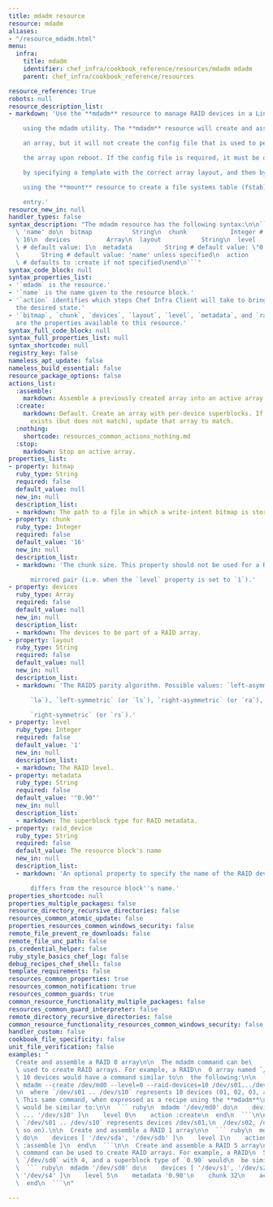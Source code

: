 ```yaml
---
title: mdadm resource
resource: mdadm
aliases:
- "/resource_mdadm.html"
menu:
  infra:
    title: mdadm
    identifier: chef_infra/cookbook_reference/resources/mdadm mdadm
    parent: chef_infra/cookbook_reference/resources

resource_reference: true
robots: null
resource_description_list:
- markdown: 'Use the **mdadm** resource to manage RAID devices in a Linux environment

    using the mdadm utility. The **mdadm** resource will create and assemble

    an array, but it will not create the config file that is used to persist

    the array upon reboot. If the config file is required, it must be done

    by specifying a template with the correct array layout, and then by

    using the **mount** resource to create a file systems table (fstab)

    entry.'
resource_new_in: null
handler_types: false
syntax_description: "The mdadm resource has the following syntax:\n\n``` ruby\nmdadm\
  \ 'name' do\n  bitmap           String\n  chunk            Integer # default value:\
  \ 16\n  devices          Array\n  layout           String\n  level            Integer\
  \ # default value: 1\n  metadata         String # default value: \"0.90\"\n  raid_device\
  \      String # default value: 'name' unless specified\n  action           Symbol\
  \ # defaults to :create if not specified\nend\n```"
syntax_code_block: null
syntax_properties_list:
- '`mdadm` is the resource.'
- '`name` is the name given to the resource block.'
- '`action` identifies which steps Chef Infra Client will take to bring the node into
  the desired state.'
- '`bitmap`, `chunk`, `devices`, `layout`, `level`, `metadata`, and `raid_device`
  are the properties available to this resource.'
syntax_full_code_block: null
syntax_full_properties_list: null
syntax_shortcode: null
registry_key: false
nameless_apt_update: false
nameless_build_essential: false
resource_package_options: false
actions_list:
  :assemble:
    markdown: Assemble a previously created array into an active array.
  :create:
    markdown: Default. Create an array with per-device superblocks. If an array already
      exists (but does not match), update that array to match.
  :nothing:
    shortcode: resources_common_actions_nothing.md
  :stop:
    markdown: Stop an active array.
properties_list:
- property: bitmap
  ruby_type: String
  required: false
  default_value: null
  new_in: null
  description_list:
  - markdown: The path to a file in which a write-intent bitmap is stored.
- property: chunk
  ruby_type: Integer
  required: false
  default_value: '16'
  new_in: null
  description_list:
  - markdown: 'The chunk size. This property should not be used for a RAID 1

      mirrored pair (i.e. when the `level` property is set to `1`).'
- property: devices
  ruby_type: Array
  required: false
  default_value: null
  new_in: null
  description_list:
  - markdown: The devices to be part of a RAID array.
- property: layout
  ruby_type: String
  required: false
  default_value: null
  new_in: null
  description_list:
  - markdown: 'The RAID5 parity algorithm. Possible values: `left-asymmetric` (or

      `la`), `left-symmetric` (or `ls`), `right-asymmetric` (or `ra`), or

      `right-symmetric` (or `rs`).'
- property: level
  ruby_type: Integer
  required: false
  default_value: '1'
  new_in: null
  description_list:
  - markdown: The RAID level.
- property: metadata
  ruby_type: String
  required: false
  default_value: '"0.90"'
  new_in: null
  description_list:
  - markdown: The superblock type for RAID metadata.
- property: raid_device
  ruby_type: String
  required: false
  default_value: The resource block's name
  new_in: null
  description_list:
  - markdown: 'An optional property to specify the name of the RAID device if it

      differs from the resource block''s name.'
properties_shortcode: null
properties_multiple_packages: false
resource_directory_recursive_directories: false
resources_common_atomic_update: false
properties_resources_common_windows_security: false
remote_file_prevent_re_downloads: false
remote_file_unc_path: false
ps_credential_helper: false
ruby_style_basics_chef_log: false
debug_recipes_chef_shell: false
template_requirements: false
resources_common_properties: true
resources_common_notification: true
resources_common_guards: true
common_resource_functionality_multiple_packages: false
resources_common_guard_interpreter: false
remote_directory_recursive_directories: false
common_resource_functionality_resources_common_windows_security: false
handler_custom: false
cookbook_file_specificity: false
unit_file_verification: false
examples: "
  Create and assemble a RAID 0 array\n\n  The mdadm command can be\
  \ used to create RAID arrays. For example, a RAID\n  0 array named `/dev/md0` with\
  \ 10 devices would have a command similar to\n  the following:\n\n  ``` bash\n \
  \ mdadm --create /dev/md0 --level=0 --raid-devices=10 /dev/s01.../dev/s10\n  ```\n\
  \n  where `/dev/s01 .. /dev/s10` represents 10 devices (01, 02, 03, and so\n  on).\
  \ This same command, when expressed as a recipe using the **mdadm**\n  resource,\
  \ would be similar to:\n\n  ``` ruby\n  mdadm '/dev/md0' do\n    devices [ '/dev/s01',\
  \ ... '/dev/s10' ]\n    level 0\n    action :create\n  end\n  ```\n\n  (again, where\
  \ `/dev/s01 .. /dev/s10` represents devices /dev/s01,\n  /dev/s02, /dev/s03, and\
  \ so on).\n\n  Create and assemble a RAID 1 array\n\n  ``` ruby\n  mdadm '/dev/md0'\
  \ do\n    devices [ '/dev/sda', '/dev/sdb' ]\n    level 1\n    action [ :create,\
  \ :assemble ]\n  end\n  ```\n\n  Create and assemble a RAID 5 array\n\n  The mdadm\
  \ command can be used to create RAID arrays. For example, a RAID\n  5 array named\
  \ `/dev/sd0` with 4, and a superblock type of `0.90` would\n  be similar to:\n\n\
  \  ``` ruby\n  mdadm '/dev/sd0' do\n    devices [ '/dev/s1', '/dev/s2', '/dev/s3',\
  \ '/dev/s4' ]\n    level 5\n    metadata '0.90'\n    chunk 32\n    action :create\n\
  \  end\n  ```\n"

---
```

